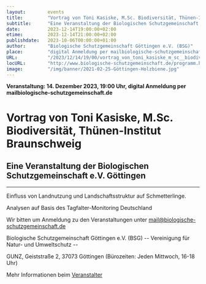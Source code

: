 ```yaml
---
layout:        events
title:         "Vortrag von Toni Kasiske, M.Sc. Biodiversität, Thünen-Institut Braunschweig"
subtitle:      "Eine Veranstaltung der Biologischen Schutzgemeinschaft e.V. Göttingen"
date:          2023-12-14T19:00:00+02:00
etime:         2023-12-14T21:00:00+02:00
publishdate:   2023-10-06T00:00:00+01:00
author:        "Biologische Schutzgemeinschaft Göttingen e.V. (BSG)"
place:         "digital Anmeldung per mailbiologische-schutzgemeinschaft.de"
URL:           "/2023/12/14/19/00/vortrag_von_toni_kasiske_m_sc__biodiversitaet_thuenen-institut_braunschweig"
locURL:        "http://www.biologische-schutzgemeinschaft.de/programm.html"
image:         "/img/banner/2021-02-25-Göttingen-Holzbiene.jpg"
---
```


**Veranstaltung: 14. Dezember 2023, 19:00 Uhr, digital Anmeldung per mailbiologische-schutzgemeinschaft.de**

Vortrag von Toni Kasiske, M.Sc. Biodiversität, Thünen-Institut Braunschweig
===========

Eine Veranstaltung der Biologischen Schutzgemeinschaft e.V. Göttingen
-----------

-------------

Einfluss von Landnutzung und Landschaftsstruktur auf Schmetterlinge.

Analysen auf Basis des Tagfalter-Monitoring Deutschland


Wir bitten um Anmeldung zu den Veranstaltungen unter mail@biologische-schutzgemeinschaft.de

Biologische Schutzgemeinschaft Göttingen e.V. (BSG)
-- Vereinigung für Natur- und Umweltschutz --

GUNZ, Geiststraße 2, 37073 Göttingen (Bürozeiten: Jeden Mittwoch, 16-18 Uhr)


Mehr Informationen beim [Veranstalter](http://www.biologische-schutzgemeinschaft.de/programm.html)
